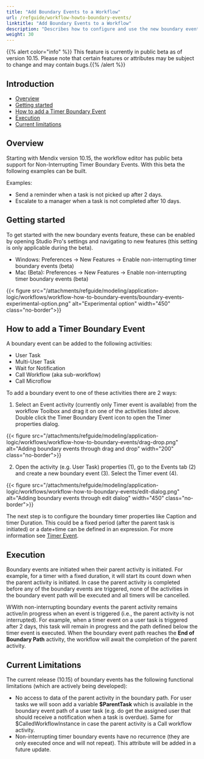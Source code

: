 ```yaml
---
title: "Add Boundary Events to a Workflow"
url: /refguide/workflow-howto-boundary-events/
linktitle: "Add Boundary Events to a Workflow"
description: "Describes how to configure and use the new boundary event feature for a workflow in Mendix Studio Pro."
weight: 30
---
```


{{% alert color="info" %}}
This feature is currently in public beta as of version 10.15. Please note that certain features or attributes may be subject to change and may contain bugs.{{% /alert %}}

## Introduction 

* [Overview](#overview)
* [Getting started](#getting-started)
* [How to add a Timer Boundary Event](#how-to-add-a-timer-boundary-events)
* [Execution](#execution)
* [Current limitations](#current-limitations)

## Overview

Starting with Mendix version 10.15, the workflow editor has public beta support for Non-Interrupting Timer Boundary Events.
With this beta the following examples can be built.

Examples:
- Send a reminder when a task is not picked up after 2 days.
- Escalate to a manager when a task is not completed after 10 days.

## Getting started

To get started with the new boundary events feature, these can be enabled by opening Studio Pro's settings and navigating to new features (this setting is only applicable during the beta).

- Windows: Preferences -> New Features -> Enable non-interrupting timer boundary events (beta)
- Mac (Beta): Preferences -> New Features -> Enable non-interrupting timer boundary events (beta)

{{< figure src="/attachments/refguide/modeling/application-logic/workflows/workflow-how-to-boundary-events/boundary-events-experimental-option.png" alt="Experimental option" width="450" class="no-border">}}

## How to add a Timer Boundary Event
A boundary event can be added to the following activities:

- User Task
- Multi-User Task
- Wait for Notification
- Call Workflow (aka sub-workflow)
- Call Microflow

To add a boundary event to one of these activities there are 2 ways:

1. Select an Event activity (currently only Timer event is available) from the workflow Toolbox and drag it on one of the activities listed above. Double click the Timer Boundary Event icon to open the Timer properties dialog.

{{< figure src="/attachments/refguide/modeling/application-logic/workflows/workflow-how-to-boundary-events/drag-drop.png" alt="Adding boundary events through drag and drop" width="200" class="no-border">}}

2. Open the activity (e.g. User Task) properties (1), go to the Events tab (2) and create a new boundary event (3). Select the Timer event (4).

{{< figure src="/attachments/refguide/modeling/application-logic/workflows/workflow-how-to-boundary-events/edit-dialog.png" alt="Adding boundary events through edit dialog" width="450" class="no-border">}}

The next step is to configure the boundary timer properties like Caption and timer Duration. This could be a fixed period (after the parent task is initiated) or a date+time can be defined in an expression. For more information see [Timer Event](/refguide/timer-event/).

## Execution

Boundary events are initiated when their parent activity is initiated. For example, for a timer with a fixed duration, it will start its count down when the parent activity is initiated. In case the parent activity is completed before any of the boundary events are triggered, none of the activities in the boundary event path will be executed and all timers will be cancelled.

WWith non-interrupting boundary events the parent activity remains active/in progress when an event is triggered (i.e., the parent activity is not interrupted). For example, when a timer event on a user task is triggered after 2 days, this task will remain in progress and the path defined below the timer event is executed. When the boundary event path reaches the **End of Boundary Path** activity, the workflow will await the completion of the parent activity. 

## Current Limitations

The current release (10.15) of boundary events has the following functional limitations (which are actively being developed):

- No access to data of the parent activity in the boundary path. For user tasks we will soon add a variable **$ParentTask** which is available in the boundary event path of a user task (e.g. do get the assigned user that should receive a notification when a task is overdue). Same for $CalledWorkflowInstance in case the parent activity is a Call workflow activity.
- Non-interrupting timer boundary events have no recurrence (they are only executed once and will not repeat). This attribute will be added in a future update.






